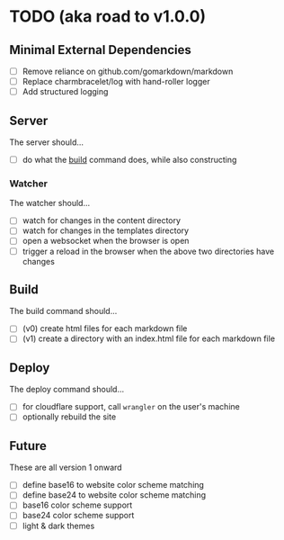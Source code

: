 # TODO (aka road to v1.0.0)

## Minimal External Dependencies

- [ ] Remove reliance on github.com/gomarkdown/markdown
- [ ] Replace charmbracelet/log with hand-roller logger
- [ ] Add structured logging

## Server

The server should...

- [ ] do what the [build](#build) command does, while also constructing

### Watcher

The watcher should...

- [ ] watch for changes in the content directory
- [ ] watch for changes in the templates directory
- [ ] open a websocket when the browser is open
- [ ] trigger a reload in the browser when the above two directories
      have changes

## Build

The build command should...

- [ ] (v0) create html files for each markdown file
- [ ] (v1) create a directory with an index.html file for each markdown file

## Deploy

The deploy command should...

- [ ] for cloudflare support, call `wrangler` on the user's machine
- [ ] optionally rebuild the site

## Future

These are all version 1 onward

- [ ] define base16 to website color scheme matching
- [ ] define base24 to website color scheme matching
- [ ] base16 color scheme support
- [ ] base24 color scheme support
- [ ] light & dark themes
